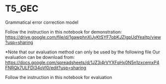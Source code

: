 # T5_GEC
Grammatical error correction model

Follow the instruction in this notebook for demonstration:
https://drive.google.com/file/d/1gawphnXlJyKtSYF7obKJZIgpUdYeaItp/view?usp=sharing

*Note that our evaluation method can only be used by the following file Our evaluation can be download from: https://docs.google.com/spreadsheets/d/1JZ3i4rVYXFqHx0N5n1zxcemxP4FNRQk7ULFDI34oVl0/edit?usp=sharing

Follow the instruction in this notebook for evaluation
